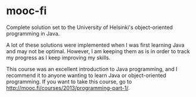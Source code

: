 # mooc-fi
Complete solution set to the University of Helsinki's object-oriented programming in Java.

A lot of these solutions were implemented when I was first learning Java and may not be optimal.
However, I am keeping them as is in order to track my progress as I keep improving my skills.

This course was an excellent introduction to Java programming, and I recommend it to anyone wanting to learn
Java or object-oriented programming. If you want to take this course, go to <http://mooc.fi/courses/2013/programming-part-1/>.
